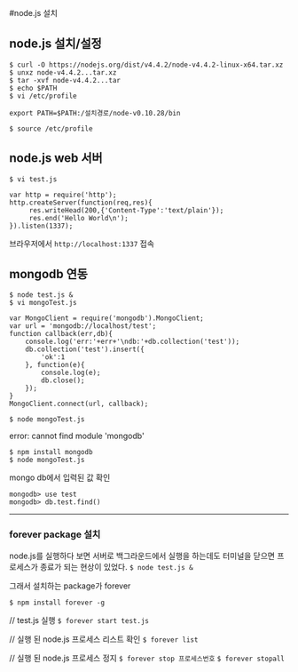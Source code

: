 #node.js 설치
## node.js 설치/설정

```shell
$ curl -O https://nodejs.org/dist/v4.4.2/node-v4.4.2-linux-x64.tar.xz
$ unxz node-v4.4.2...tar.xz
$ tar -xvf node-v4.4.2...tar
$ echo $PATH
$ vi /etc/profile
```

```vi
export PATH=$PATH:/설치경로/node-v0.10.28/bin
```

`$ source /etc/profile`

## node.js web 서버

`$ vi test.js`
```shell
var http = require('http');
http.createServer(function(req,res){
     res.writeHead(200,{'Content-Type':'text/plain'});
     res.end('Hello World\n');
}).listen(1337);
```
브라우저에서 `http://localhost:1337` 접속

## mongodb 연동

```shell
$ node test.js &
$ vi mongoTest.js
```
```vi
var MongoClient = require('mongodb').MongoClient;
var url = 'mongodb://localhost/test';
function callback(err,db){
	console.log('err:'+err+'\ndb:'+db.collection('test'));
	db.collection('test').insert({
		'ok':1
	}, function(e){
		console.log(e);
		db.close();
	});
}
MongoClient.connect(url, callback);
```
`$ node mongoTest.js`


error: cannot find module 'mongodb'
```shell
$ npm install mongodb
$ node mongoTest.js
```

mongo db에서 입력된 값 확인
```shell
mongodb> use test
mongodb> db.test.find()
```

_ _ _


### forever package 설치
node.js를 실행하다 보면 서버로 백그라운드에서 실행을 하는데도 터미널을 닫으면 프로세스가 종료가 되는 현상이 있었다.
`$ node test.js &`

그래서 설치하는 package가 forever

`$ npm install forever -g`

// test.js 실행
`$ forever start test.js`

// 실행 된 node.js 프로세스 리스트 확인
`$ forever list`

// 실행 된 node.js 프로세스 정지
`$ forever stop 프로세스번호`
`$ forever stopall`
